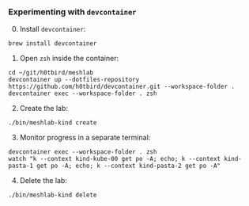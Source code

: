 ### Experimenting with `devcontainer`

0. Install `devcontainer`:
```
brew install devcontainer
```

1. Open `zsh` inside the container:
```
cd ~/git/h0tbird/meshlab
devcontainer up --dotfiles-repository https://github.com/h0tbird/devcontainer.git --workspace-folder .
devcontainer exec --workspace-folder . zsh
```

2. Create the lab:
```
./bin/meshlab-kind create
```

3. Monitor progress in a separate terminal:
```
devcontainer exec --workspace-folder . zsh
watch "k --context kind-kube-00 get po -A; echo; k --context kind-pasta-1 get po -A; echo; k --context kind-pasta-2 get po -A"
```

4. Delete the lab:
```
./bin/meshlab-kind delete
```